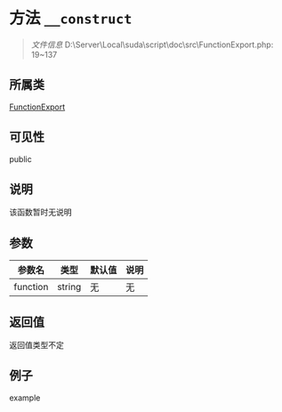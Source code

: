# 方法 `__construct`



> *文件信息* D:\Server\Local\suda\script\doc\src\FunctionExport.php: 19~137

## 所属类 

[FunctionExport](../FunctionExport.md)

## 可见性

 public 

## 说明

该函数暂时无说明


## 参数


| 参数名 | 类型 | 默认值 | 说明 |
|--------|-----|-------|-------|
| function |  string | 无 | 无 |



## 返回值

返回值类型不定


## 例子

example